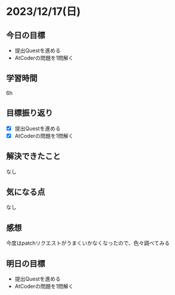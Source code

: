 # 2023/12/17(日)

## 今日の目標
* 提出Questを進める
* AtCoderの問題を1問解く

## 学習時間
6h

## 目標振り返り
* [x] 提出Questを進める
* [x] AtCoderの問題を1問解く

## 解決できたこと
なし

## 気になる点
なし

## 感想
今度はpatchリクエストがうまくいかなくなったので、色々調べてみる

## 明日の目標
* 提出Questを進める
* AtCoderの問題を1問解く
